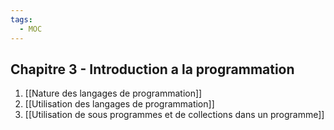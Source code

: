 ```yaml
---
tags:
  - MOC
---
```

## Chapitre 3 - Introduction a la programmation
1. [[Nature des langages de programmation]]
2. [[Utilisation des langages de programmation]]
3. [[Utilisation de sous programmes et de collections dans un programme]]
